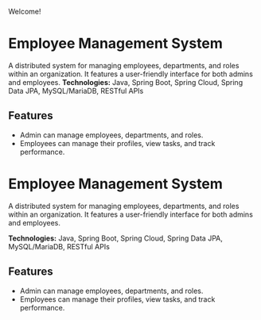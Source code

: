 Welcome!
# Employee Management System
A distributed system for managing employees, departments, and roles within an organization. It features a user-friendly interface for both admins and employees.
**Technologies:** Java, Spring Boot, Spring Cloud, Spring Data JPA, MySQL/MariaDB, RESTful APIs
## Features
- Admin can manage employees, departments, and roles.
- Employees can manage their profiles, view tasks, and track performance.
# Employee Management System

A distributed system for managing employees, departments, and roles within an organization. It features a user-friendly interface for both admins and employees.

**Technologies:** Java, Spring Boot, Spring Cloud, Spring Data JPA, MySQL/MariaDB, RESTful APIs

## Features
- Admin can manage employees, departments, and roles.
- Employees can manage their profiles, view tasks, and track performance.
